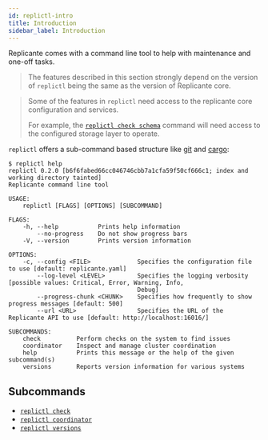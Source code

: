 ```yaml
---
id: replictl-intro
title: Introduction
sidebar_label: Introduction
---
```


Replicante comes with a command line tool to help with maintenance and one-off tasks.

<blockquote class="warning">

The features described in this section strongly depend on the version
of `replictl` being the same as the version of Replicante core.

</blockquote>

<blockquote class="info">

Some of the features in `replictl` need access to the replicante core configuration and services.

For example, the [`replictl check schema`](replictl-check.md#schema) command will need access
to the configured storage layer to operate.

</blockquote>

`replictl` offers a sub-command based structure like [git](https://git-scm.com/)
and [cargo](https://doc.rust-lang.org/cargo/index.html):

```text
$ replictl help
replictl 0.2.0 [b6f6fabed66cc046746cbb7a1cfa59f50cf666c1; index and working directory tainted]
Replicante command line tool

USAGE:
    replictl [FLAGS] [OPTIONS] [SUBCOMMAND]

FLAGS:
    -h, --help           Prints help information
        --no-progress    Do not show progress bars
    -V, --version        Prints version information

OPTIONS:
    -c, --config <FILE>             Specifies the configuration file to use [default: replicante.yaml]
        --log-level <LEVEL>         Specifies the logging verbosity [possible values: Critical, Error, Warning, Info,
                                    Debug]
        --progress-chunk <CHUNK>    Specifies how frequently to show progress messages [default: 500]
        --url <URL>                 Specifies the URL of the Replicante API to use [default: http://localhost:16016/]

SUBCOMMANDS:
    check          Perform checks on the system to find issues
    coordinator    Inspect and manage cluster coordination
    help           Prints this message or the help of the given subcommand(s)
    versions       Reports version information for various systems
```

## Subcommands

  * [`replictl check`](replictl-check.md)
  * [`replictl coordinator`](replictl-coordinator.md)
  * [`replictl versions`](replictl-versions.md)
